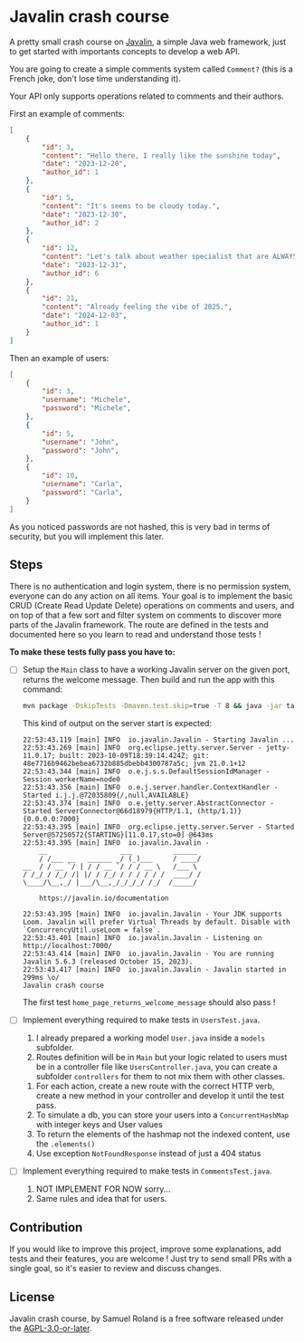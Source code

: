 # Javalin crash course
A pretty small crash course on [Javalin](https://javalin.io/), a simple Java web framework, just to get started with importants concepts to develop a web API.

You are going to create a simple comments system called `Comment?` (this is a French joke, don't lose time understanding it).

Your API only supports operations related to comments and their authors.

First an example of comments:
```json
[
	{
		"id": 3,
		"content": "Hello there, I really like the sunshine today",
		"date": "2023-12-20",
		"author_id": 1
	},
	{
		"id": 5,
		"content": "It's seems to be cloudy today.",
		"date": "2023-12-30",
		"author_id": 2
	},
	{
		"id": 12,
		"content": "Let's talk about weather specialist that are ALWAYS wrong. New Year's Eve dinner without any snow !",
		"date": "2023-12-31",
		"author_id": 6
	},
	{
		"id": 21,
		"content": "Already feeling the vibe of 2025.",
		"date": "2024-12-03",
		"author_id": 1
	}
]
```

Then an example of users:
```json
[
	{
		"id": 3,
		"username": "Michele",
		"password": "Michele",
	},
	{
		"id": 5,
		"username": "John",
		"password": "John",
	},
	{
		"id": 10,
		"username": "Carla",
		"password": "Carla",
	}
]
```
As you noticed passwords are not hashed, this is very bad in terms of security, but you will implement this later.

## Steps
There is no authentication and login system, there is no permission system, everyone can do any action on all items. Your goal is to implement the basic CRUD (Create Read Update Delete) operations on comments and users, and on top of that a few sort and filter system on comments to discover more parts of the Javalin framework. The route are defined in the tests and documented here so you learn to read and understand those tests !

**To make these tests fully pass you have to:**

- [ ] Setup the `Main` class to have a working Javalin server on the given port, returns the welcome message. Then build and run the app with this command:
	```bash
	mvn package -DskipTests -Dmaven.test.skip=true -T 8 && java -jar target/server-*.jar
	```

	This kind of output on the server start is expected:
	```
	22:53:43.119 [main] INFO  io.javalin.Javalin - Starting Javalin ...
	22:53:43.269 [main] INFO  org.eclipse.jetty.server.Server - jetty-11.0.17; built: 2023-10-09T18:39:14.424Z; git: 48e7716b9462bebea6732b885dbebb4300787a5c; jvm 21.0.1+12
	22:53:43.344 [main] INFO  o.e.j.s.s.DefaultSessionIdManager - Session workerName=node0
	22:53:43.356 [main] INFO  o.e.j.server.handler.ContextHandler - Started i.j.j.@72035809{/,null,AVAILABLE}
	22:53:43.374 [main] INFO  o.e.jetty.server.AbstractConnector - Started ServerConnector@66d18979{HTTP/1.1, (http/1.1)}{0.0.0.0:7000}
	22:53:43.395 [main] INFO  org.eclipse.jetty.server.Server - Started Server@57250572{STARTING}[11.0.17,sto=0] @643ms
	22:53:43.395 [main] INFO  io.javalin.Javalin - 
		__                  ___          ______
		/ /___ __   ______ _/ (_)___     / ____/
	__  / / __ `/ | / / __ `/ / / __ \   /___ \
	/ /_/ / /_/ /| |/ / /_/ / / / / / /  ____/ /
	\____/\__,_/ |___/\__,_/_/_/_/ /_/  /_____/

		https://javalin.io/documentation

	22:53:43.395 [main] INFO  io.javalin.Javalin - Your JDK supports Loom. Javalin will prefer Virtual Threads by default. Disable with `ConcurrencyUtil.useLoom = false`.
	22:53:43.401 [main] INFO  io.javalin.Javalin - Listening on http://localhost:7000/
	22:53:43.414 [main] INFO  io.javalin.Javalin - You are running Javalin 5.6.3 (released October 15, 2023).
	22:53:43.417 [main] INFO  io.javalin.Javalin - Javalin started in 299ms \o/
	Javalin crash course
	```

	The first test `home_page_returns_welcome_message` should also pass !

- [ ] Implement everything required to make tests in `UsersTest.java`.
   1. I already prepared a working model `User.java` inside a `models` subfolder.
   1. Routes definition will be in `Main` but your logic related to users must be in a controller file like `UsersController.java`, you can create a subfolder `controllers` for them to not mix them with other classes.
   <!-- 1. Make sure the attributes you want to be in the JSON content are public ! And that there is a default constructor, or you will get parsing errors from Jackson. -->
   1. For each action, create a new route with the correct HTTP verb, create a new method in your controller and develop it until the test pass.
   1. To simulate a db, you can store your users into a `ConcurrentHashMap` with integer keys and User values
   1. To return the elements of the hashmap not the indexed content, use the `.elements()`
   1. Use exception `NotFoundResponse` instead of just a 404 status
- [ ] Implement everything required to make tests in `CommentsTest.java`.
   1. NOT IMPLEMENT FOR NOW sorry...
   1. Same rules and idea that for users.

## Contribution
If you would like to improve this project, improve some explanations, add tests and their features, you are welcome ! Just try to send small PRs with a single goal, so it's easier to review and discuss changes.

## License

Javalin crash course, by Samuel Roland is a free software released under the [AGPL-3.0-or-later](LICENSE).
